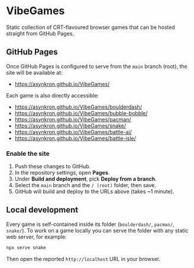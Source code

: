 # VibeGames

Static collection of CRT-flavoured browser games that can be hosted straight from GitHub Pages.

## GitHub Pages

Once GitHub Pages is configured to serve from the `main` branch (root), the site will be available at:

- https://asynkron.github.io/VibeGames/

Each game is also directly accessible:

- https://asynkron.github.io/VibeGames/boulderdash/
- https://asynkron.github.io/VibeGames/bubble-bobble/
- https://asynkron.github.io/VibeGames/pacman/
- https://asynkron.github.io/VibeGames/snake/
- https://asynkron.github.io/VibeGames/battle-ai/
- https://asynkron.github.io/VibeGames/battle-isle/

### Enable the site

1. Push these changes to GitHub.
2. In the repository settings, open **Pages**.
3. Under **Build and deployment**, pick **Deploy from a branch**.
4. Select the `main` branch and the `/ (root)` folder, then save.
5. GitHub will build and deploy to the URLs above (takes ~1 minute).

## Local development

Every game is self-contained inside its folder (`boulderdash/`, `pacman/`, `snake/`). To work on a game locally you can serve the folder with any static web server, for example:

```bash
npx serve snake
```

Then open the reported `http://localhost` URL in your browser.
